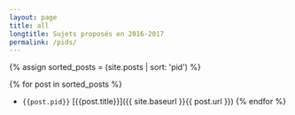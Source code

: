```yaml
---
layout: page
title: all
longtitle: Sujets proposés en 2016-2017
permalink: /pids/
---
```

{% assign sorted_posts = (site.posts | sort: 'pid') %}

{% for post in sorted_posts %}
  * `{{post.pid}}` [{{post.title}}]({{ site.baseurl }}{{ post.url }})
{% endfor %}